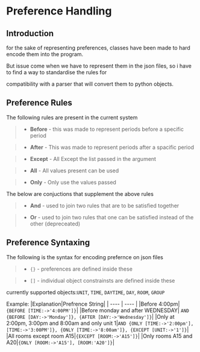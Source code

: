 # Preference Handling

## Introduction

for the sake of representing preferences, classes have been made to hard encode them into the program.

But issue come when we have to represent them in the json files, so i have to find a way to standardise the rules for

compatibility with a parser that will convert them to python objects.

## Preference Rules

The following rules are present in the current system

> - **Before** - this was made to represent periods before a specific period

> - **After** -     This was made to represent periods after a spacific period

> - **Except** -    All Except the list passed in the argument

> - **All** - All values present can be used

> - **Only** - Only use the values passed

The below are conjuctions that supplement the above rules

> - **And** - used to join two rules that are to be satisfied together

> - **Or** - used to join two rules that one can be satisfied instead of the other (depreceated)

## Preference Syntaxing

The following is the syntax for encoding prefernce on json files
 > - `{}` - preferences are defined inside these

 > - `[]` - individual object constrainsts are defined inside these

currently supported objects:`UNIT`, `TIME`, `DAYTIME`, `DAY`, `ROOM`, `GROUP`

Example:
|Explanation|Prefrence String|
| ---- | ---- |
|Before 4:00pm| `{BEFORE [TIME:->'4:00PM']}`|
|Before monday and after WEDNESDAY| `AND {BEFORE [DAY:->'Monday']}, {AFTER [DAY:->'Wednesday']}`|
|Only at 2:00pm, 3:00pm and 8:00am and only unit 1|`AND {ONLY [TIME:->'2:00pm'], [TIME:->'3:00PM']}, {ONLY [TIME:->'8:00am']}, {EXCEPT [UNIT:->'1']}`|
|All rooms except room A15|`{EXCEPT [ROOM:->'A15']}`|
|Only rooms A15 and A20|`{ONLY [ROOM:->'A15'], [ROOM:'A20']}`|



